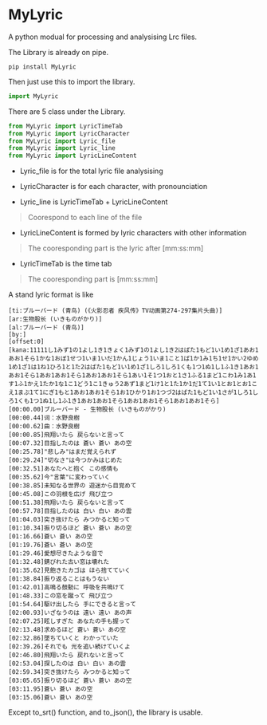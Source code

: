 # MyLyric
A python modual for processing and analysising Lrc files. 


The Library is already on pipe.


```shell
pip install MyLyric
```

Then just use this to import the library.
```python
import MyLyric
```

There are 5 class under the Library.
```python
from MyLyric import LyricTimeTab
from MyLyric import LyricCharacter
from MyLyric import Lyric_file
from MyLyric import Lyric_line
from MyLyric import LyricLineContent
```

* Lyric_file is for the total lyric file analysising
  
* LyricCharacter is for each character, with pronounciation

* Lyric_line is LyricTimeTab + LyricLineContent 
> Coorespond to each line of the file

* LyricLineContent is formed by lyric characters with other information
> The cooresponding part is the lyric after [mm:ss:mm]

* LyricTimeTab is the time tab
> The cooresponding part is [mm:ss:mm]

A stand lyric format is like
```Lyric
[ti:ブルーバード (青鸟) (《火影忍者 疾风传》TV动画第274-297集片头曲)]
[ar:生物股长 (いきものがかり)]
[al:ブルーバード (青鸟)]
[by:]
[offset:0]
[kana:11111し1みず1の1よし1き1きょく1みず1の1よし1き2はばた1もど1い1め1ざ1あお1あお1そら1かな1おぼ1せつ1いま1いだ1かん1じょう1いま1こと1ば1か1み1ち1せ1かい2ゆめ1め1ざ1は1ね1ひろ1と1た2はばた1もど1い1め1ざ1しろ1しろ1くも1つ1ぬ1し1ふ1き1あお1あお1そら1あお1あお1そら1あお1あお1そら1あい1そ1つ1おと1さ1ふる1まど1こわ1み1あ1す1ふ1かえ1たか1な1こ1どう1こ1きゅう2あず1まど1け1と1た1か1だ1て1い1とお1とお1こえ1まぶ1て1にぎ1もと1あお1あお1そら1お1ひかり1お1つづ2はばた1もど1い1さが1しろ1しろ1くも1つ1ぬ1し1ふ1き1あお1あお1そら1あお1あお1そら1あお1あお1そら]
[00:00.00]ブルーバード - 生物股长 (いきものがかり)
[00:00.44]词：水野良樹
[00:00.62]曲：水野良樹
[00:00.85]飛翔いたら 戻らないと言って
[00:07.32]目指したのは 蒼い 蒼い あの空
[00:25.78]"悲しみ"はまだ覚えられず
[00:29.24]"切なさ"は今つかみはじめた
[00:32.51]あなたへと抱く この感情も
[00:35.62]今"言葉"に変わっていく
[00:38.85]未知なる世界の 遊迷から目覚めて
[00:45.08]この羽根を広げ 飛び立つ
[00:51.38]飛翔いたら 戻らないと言って
[00:57.78]目指したのは 白い 白い あの雲
[01:04.03]突き抜けたら みつかると知って
[01:10.34]振り切るほど 蒼い 蒼い あの空
[01:16.66]蒼い 蒼い あの空
[01:19.76]蒼い 蒼い あの空
[01:29.46]愛想尽きたような音で
[01:32.48]錆びれた古い窓は壊れた
[01:35.62]見飽きたカゴは ほら捨てていく
[01:38.84]振り返ることはもうない
[01:42.01]高鳴る鼓動に 呼吸を共鳴けて
[01:48.33]この窓を蹴って 飛び立つ
[01:54.64]駆け出したら 手にできると言って
[02:00.93]いざなうのは 遠い 遠い あの声
[02:07.25]眩しすぎた あなたの手も握って
[02:13.48]求めるほど 蒼い 蒼い あの空
[02:32.86]墜ちていくと わかっていた
[02:39.26]それでも 光を追い続けていくよ
[02:46.80]飛翔いたら 戻れないと言って
[02:53.04]探したのは 白い 白い あの雲
[02:59.34]突き抜けたら みつかると知って
[03:05.65]振り切るほど 蒼い 蒼い あの空
[03:11.95]蒼い 蒼い あの空
[03:15.06]蒼い 蒼い あの空
```


Except to_srt() function, and to_json(), the library is usable.
